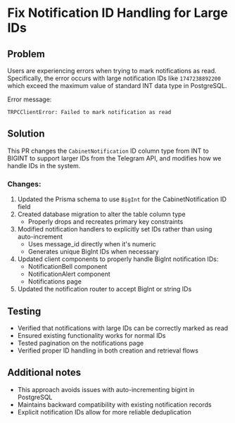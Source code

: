# Fix Notification ID Handling for Large IDs

## Problem
Users are experiencing errors when trying to mark notifications as read. Specifically, the error occurs with large notification IDs like `1747238892200` which exceed the maximum value of standard INT data type in PostgreSQL.

Error message:
```
TRPCClientError: Failed to mark notification as read
```

## Solution
This PR changes the `CabinetNotification` ID column type from INT to BIGINT to support larger IDs from the Telegram API, and modifies how we handle IDs in the system.

### Changes:
1. Updated the Prisma schema to use `BigInt` for the CabinetNotification ID field
2. Created database migration to alter the table column type
   - Properly drops and recreates primary key constraints
3. Modified notification handlers to explicitly set IDs rather than using auto-increment
   - Uses message_id directly when it's numeric
   - Generates unique BigInt IDs when necessary
4. Updated client components to properly handle BigInt notification IDs:
   - NotificationBell component
   - NotificationAlert component
   - Notifications page
5. Updated the notification router to accept BigInt or string IDs

## Testing
- Verified that notifications with large IDs can be correctly marked as read
- Ensured existing functionality works for normal IDs
- Tested pagination on the notifications page
- Verified proper ID handling in both creation and retrieval flows

## Additional notes
- This approach avoids issues with auto-incrementing bigint in PostgreSQL
- Maintains backward compatibility with existing notification records
- Explicit notification IDs allow for more reliable deduplication